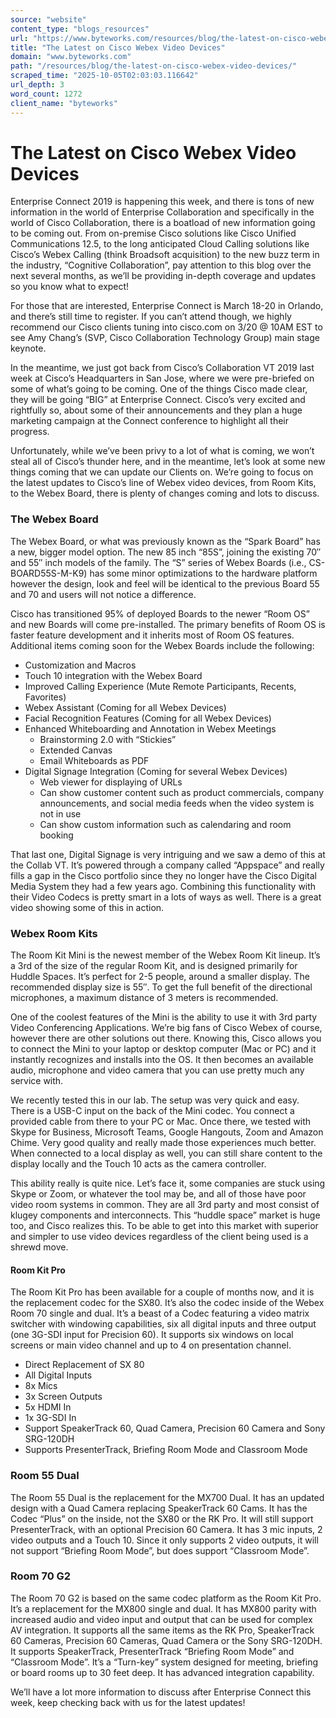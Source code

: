 ```yaml
---
source: "website"
content_type: "blogs_resources"
url: "https://www.byteworks.com/resources/blog/the-latest-on-cisco-webex-video-devices/"
title: "The Latest on Cisco Webex Video Devices"
domain: "www.byteworks.com"
path: "/resources/blog/the-latest-on-cisco-webex-video-devices/"
scraped_time: "2025-10-05T02:03:03.116642"
url_depth: 3
word_count: 1272
client_name: "byteworks"
---
```


# The Latest on Cisco Webex Video Devices

Enterprise Connect 2019 is happening this week, and there is tons of new information in the world of Enterprise Collaboration and specifically in the world of Cisco Collaboration, there is a boatload of new information going to be coming out. From on-premise Cisco solutions like Cisco Unified Communications 12.5, to the long anticipated Cloud Calling solutions like Cisco’s Webex Calling (think Broadsoft acquisition) to the new buzz term in the industry, “Cognitive Collaboration”, pay attention to this blog over the next several months, as we’ll be providing in-depth coverage and updates so you know what to expect!

For those that are interested, Enterprise Connect is March 18-20 in Orlando, and there’s still time to register. If you can’t attend though, we highly recommend our Cisco clients tuning into cisco.com on 3/20 @ 10AM EST to see Amy Chang’s (SVP, Cisco Collaboration Technology Group) main stage keynote.

In the meantime, we just got back from Cisco’s Collaboration VT 2019 last week at Cisco’s Headquarters in San Jose, where we were pre-briefed on some of what’s going to be coming. One of the things Cisco made clear, they will be going “BIG” at Enterprise Connect. Cisco’s very excited and rightfully so, about some of their announcements and they plan a huge marketing campaign at the Connect conference to highlight all their progress.

Unfortunately, while we’ve been privy to a lot of what is coming, we won’t steal all of Cisco’s thunder here, and in the meantime, let’s look at some new things coming that we can update our Clients on. We’re going to focus on the latest updates to Cisco’s line of Webex video devices, from Room Kits, to the Webex Board, there is plenty of changes coming and lots to discuss.

### The Webex Board

The Webex Board, or what was previously known as the “Spark Board” has a new, bigger model option. The new 85 inch “85S”, joining the existing 70″ and 55″ inch models of the family. The “S” series of Webex Boards (i.e., CS-BOARD55S-M-K9) has some minor optimizations to the hardware platform however the design, look and feel will be identical to the previous Board 55 and 70 and users will not notice a difference.

Cisco has transitioned 95% of deployed Boards to the newer “Room OS” and new Boards will come pre-installed. The primary benefits of Room OS is faster feature development and it inherits most of Room OS features. Additional items coming soon for the Webex Boards include the following:

*   Customization and Macros
*   Touch 10 integration with the Webex Board
*   Improved Calling Experience (Mute Remote Participants, Recents, Favorites)
*   Webex Assistant (Coming for all Webex Devices)
*   Facial Recognition Features (Coming for all Webex Devices)
*   Enhanced Whiteboarding and Annotation in Webex Meetings
    *   Brainstorming 2.0 with “Stickies”
    *   Extended Canvas
    *   Email Whiteboards as PDF
*   Digital Signage Integration (Coming for several Webex Devices)
    *   Web viewer for displaying of URLs
    *   Can show customer content such as product commercials, company announcements, and social media feeds when the video system is not in use
    *   Can show custom information such as calendaring and room booking

That last one, Digital Signage is very intriguing and we saw a demo of this at the Collab VT. It’s powered through a company called “Appspace” and really fills a gap in the Cisco portfolio since they no longer have the Cisco Digital Media System they had a few years ago. Combining this functionality with their Video Codecs is pretty smart in a lots of ways as well. There is a great video showing some of this in action.

### Webex Room Kits

The Room Kit Mini is the newest member of the Webex Room Kit lineup. It’s a 3rd of the size of the regular Room Kit, and is designed primarily for Huddle Spaces. It’s perfect for 2-5 people, around a smaller display. The recommended display size is 55″. To get the full benefit of the directional microphones, a maximum distance of 3 meters is recommended.

One of the coolest features of the Mini is the ability to use it with 3rd party Video Conferencing Applications. We’re big fans of Cisco Webex of course, however there are other solutions out there. Knowing this, Cisco allows you to connect the Mini to your laptop or desktop computer (Mac or PC) and it instantly recognizes and installs into the OS. It then becomes an available audio, microphone and video camera that you can use pretty much any service with.

We recently tested this in our lab. The setup was very quick and easy. There is a USB-C input on the back of the Mini codec. You connect a provided cable from there to your PC or Mac. Once there, we tested with Skype for Business, Microsoft Teams, Google Hangouts, Zoom and Amazon Chime. Very good quality and really made those experiences much better. When connected to a local display as well, you can still share content to the display locally and the Touch 10 acts as the camera controller.

This ability really is quite nice. Let’s face it, some companies are stuck using Skype or Zoom, or whatever the tool may be, and all of those have poor video room systems in common. They are all 3rd party and most consist of klugey components and interconnects. This “huddle space” market is huge too, and Cisco realizes this. To be able to get into this market with superior and simpler to use video devices regardless of the client being used is a shrewd move.

#### Room Kit Pro

The Room Kit Pro has been available for a couple of months now, and it is the replacement codec for the SX80. It’s also the codec inside of the Webex Room 70 single and dual. It’s a beast of a Codec featuring a video matrix switcher with windowing capabilities, six all digital inputs and three output (one 3G-SDI input for Precision 60). It supports six windows on local screens or main video channel and up to 4 on presentation channel.

*   Direct Replacement of SX 80
*   All Digital Inputs
*   8x Mics
*   3x Screen Outputs
*   5x HDMI In
*   1x 3G-SDI In
*   Support SpeakerTrack 60, Quad Camera, Precision 60 Camera and Sony SRG-120DH
*   Supports PresenterTrack, Briefing Room Mode and Classroom Mode

### Room 55 Dual

The Room 55 Dual is the replacement for the MX700 Dual. It has an updated design with a Quad Camera replacing SpeakerTrack 60 Cams. It has the Codec “Plus” on the inside, not the SX80 or the RK Pro. It will still support PresenterTrack, with an optional Precision 60 Camera. It has 3 mic inputs, 2 video outputs and a Touch 10. Since it only supports 2 video outputs, it will not support “Briefing Room Mode”, but does support “Classroom Mode”.

### Room 70 G2

The Room 70 G2 is based on the same codec platform as the Room Kit Pro. It’s a replacement for the MX800 single and dual. It has MX800 parity with increased audio and video input and output that can be used for complex AV integration. It supports all the same items as the RK Pro, SpeakerTrack 60 Cameras, Precision 60 Cameras, Quad Camera or the Sony SRG-120DH. It supports SpeakerTrack, PresenterTrack “Briefing Room Mode” and “Classroom Mode”. It’s a “Turn-key” system designed for meeting, briefing or board rooms up to 30 feet deep. It has advanced integration capability.

We’ll have a lot more information to discuss after Enterprise Connect this week, keep checking back with us for the latest updates!